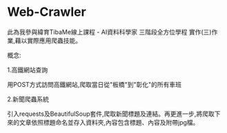 # Web-Crawler
此為我參與緯育TibaMe線上課程 - AI資料科學家 三階段全方位學程 實作(三)作業,藉以實際應用爬蟲技能。

概念:

1.高鐵網站查詢

用POST方式訪問高鐵網站,爬取當日從"板橋"到"彰化"的所有車班

2.新聞爬蟲系統

引入requests及BeautifulSoup套件,爬取新聞標題及連結。再更進一步,將爬取下來的文章依照標題命名並存入資料夾,內容包含標題、內容及附帶jpg檔。
